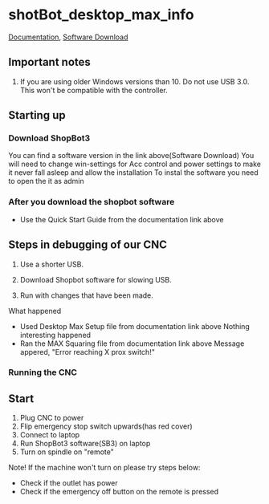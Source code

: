 # shotBot_desktop_max_info
[Documentation](https://www.shopbottools.com/support/documentation/desktopmax), 
[Software Download](https://www.shopbottools.com/support/control-software)
## Important notes
1. If you are using older Windows versions than 10. Do not use USB 3.0. This won't be compatible with the controller.

## Starting up
### Download ShopBot3
You can find a software version in the link above(Software Download)
You will need to change win-settings for Acc control and power settings to make it never fall asleep and allow the installation
To instal the software you need to open the it as admin 
### After you download the shopbot software
* Use the Quick Start Guide from the documentation link above

## Steps in debugging of our CNC
1. Use a shorter USB.

2. Download Shopbot software for slowing USB.

3. Run with changes that have been made.

What happened 
 - Used Desktop Max Setup file from documentation link above
      Nothing interesting happened
 - Ran the MAX Squaring file from documentation link above
      Message appered, "Error reaching X prox switch!"
      
 ### Running the CNC
 ## Start
 1. Plug CNC to power
 2. Flip emergency stop switch upwards(has red cover)
 3. Connect to laptop
 4. Run ShopBot3 software(SB3) on laptop
 5. Turn on spindle on "remote"
 
 Note! If the machine won't turn on please try steps below:
 - Check if the outlet has power
 - Check if the emergency off button on the remote is pressed
 
